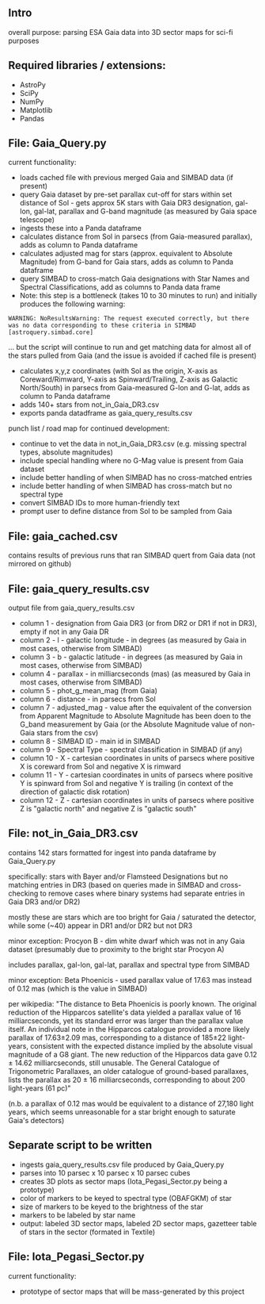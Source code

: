 ## Intro ##
overall purpose: parsing ESA Gaia data into 3D sector maps for sci-fi purposes

## Required libraries / extensions: ##
- AstroPy
- SciPy
- NumPy
- Matplotlib
- Pandas

## File: Gaia_Query.py ##

current functionality:
- loads cached file with previous merged Gaia and SIMBAD data (if present) 
- query Gaia dataset by pre-set parallax cut-off for stars within set distance of Sol - gets approx 5K stars with Gaia DR3 designation, gal-lon, gal-lat, parallax and G-band magnitude (as measured by Gaia space telescope)
- ingests these into a Panda dataframe
- calculates distance from Sol in parsecs (from Gaia-measured parallax), adds as column to Panda dataframe
- calculates adjusted mag for stars (approx. equivalent to Absolute Magnitude) from G-band for Gaia stars, adds as column to Panda dataframe
- query SIMBAD to cross-match Gaia designations with Star Names and Spectral Classifications, add as columns to Panda data frame
- Note: this step is a bottleneck (takes 10 to 30 minutes to run) and initially produces the following warning:

```WARNING: NoResultsWarning: The request executed correctly, but there was no data corresponding to these criteria in SIMBAD [astroquery.simbad.core]```

... but the script will continue to run and get matching data for almost all of the stars pulled from Gaia (and the issue is avoided if cached file is present)
- calculates x,y,z coordinates (with Sol as the origin, X-axis as Coreward/Rimward, Y-axis as Spinward/Trailing, Z-axis as Galactic North/South) in parsecs from Gaia-measured G-lon and G-lat, adds as column to Panda dataframe
- adds 140+ stars from not_in_Gaia_DR3.csv
- exports panda datadframe as gaia_query_results.csv

punch list / road map for continued development:
- continue to vet the data in not_in_Gaia_DR3.csv (e.g. missing spectral types, absolute magnitudes)
- include special handling where no G-Mag value is present from Gaia dataset
- include better handling of when SIMBAD has no cross-matched entries
- include better handling of when SIMBAD has cross-match but no spectral type
- convert SIMBAD IDs to more human-friendly text
- prompt user to define distance from Sol to be sampled from Gaia

## File: gaia_cached.csv ##
contains results of previous runs that ran SIMBAD quert from Gaia data
(not mirrored on github)

## File: gaia_query_results.csv ##
output file from gaia_query_results.csv
- column 1 - designation from Gaia DR3 (or from DR2 or DR1 if not in DR3), empty if not in any Gaia DR
- column 2 - l - galactic longitude - in degrees (as measured by Gaia in most cases, otherwise from SIMBAD)
- column 3 - b - galactic latitude - in degrees (as measured by Gaia in most cases, otherwise from SIMBAD)
- column 4 - parallax - in milliarcseconds (mas) (as measured by Gaia in most cases, otherwise from SIMBAD)
- column 5 - phot_g_mean_mag (from Gaia)
- column 6 - distance - in parsecs from Sol
- column 7 - adjusted_mag - value after the equivalent of the conversion from Apparent Magnitude to Absolute Magnitude has been doen to the G_band measurement by Gaia (or the Absolute Magnitude value of non-Gaia stars from the csv)
- column 8 - SIMBAD ID - main id in SIMBAD
- column 9 - Spectral Type - spectral classification in SIMBAD (if any)
- column 10 - X - cartesian coordinates in units of parsecs where positive X is coreward from Sol and negative X is rimward
- column 11 - Y - cartesian coordinates in units of parsecs where positive Y is spinward from Sol and negative Y is trailing (in context of the direction of galactic disk rotation)
- column 12 - Z - cartesian coordinates in units of parsecs where positive Z is "galactic north" and negative Z is "galactic south"

## File: not_in_Gaia_DR3.csv ##

contains 142 stars formatted for ingest into panda dataframe by Gaia_Query.py

specifically: stars with Bayer and/or Flamsteed Designations but no matching entries in DR3 (based on queries made in SIMBAD and cross-checking to remove cases where binary systems had separate entries in Gaia DR3 and/or DR2)

mostly these are stars which are too bright for Gaia / saturated the detector, while some (~40) appear in DR1 and/or DR2 but not DR3

minor exception: Procyon B - dim white dwarf which was not in any Gaia dataset (presumably due to proximity to the bright star Procyon A)

includes parallax, gal-lon, gal-lat, parallax and spectral type from SIMBAD

minor exception: Beta Phoenicis - used parallax value of 17.63 mas instead of 0.12 mas (which is the value in SIMBAD)

per wikipedia: "The distance to Beta Phoenicis is poorly known. The original reduction of the Hipparcos satellite's data yielded a parallax value of 16 milliarcseconds, yet its standard error was larger than the parallax value itself. An individual note in the Hipparcos catalogue provided a more likely parallax of 17.63±2.09 mas, corresponding to a distance of 185±22 light-years, consistent with the expected distance implied by the absolute visual magnitude of a G8 giant. The new reduction of the Hipparcos data gave 0.12 ± 14.62 milliarcseconds, still unusable. The General Catalogue of Trigonometric Parallaxes, an older catalogue of ground-based parallaxes, lists the parallax as 20 ± 16 milliarcseconds, corresponding to about 200 light-years (61 pc)"

(n.b. a parallax of 0.12 mas would be equivalent to a distance of 27,180 light years, which seems unreasonable for a star bright enough to saturate Gaia's detectors)

## Separate script to be written ##

- ingests gaia_query_results.csv file produced by Gaia_Query.py
- parses into 10 parsec x 10 parsec x 10 parsec cubes
- creates 3D plots as sector maps (Iota_Pegasi_Sector.py being a prototype)
- color of markers to be keyed to spectral type (OBAFGKM) of star
- size of markers to be keyed to the brightness of the star
- markers to be labeled by star name
- output: labeled 3D sector maps, labeled 2D sector maps, gazetteer table of stars in the sector (formated in Textile)

## File: Iota_Pegasi_Sector.py ##

current functionality:
- prototype of sector maps that will be mass-generated by this project
